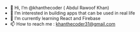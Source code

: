 - 👋 Hi, I’m @khanthecoder ( Abdul Rawoof Khan)
- 👀 I’m interested in building apps that can be used in real life
- 🌱 I’m currently learning React and Firebase
- 📫 How to reach me : khanthecoder31@gmail.com

<!---
khanthecoder/khanthecoder is a ✨ special ✨ repository because its `README.md` (this file) appears on your GitHub profile.
You can click the Preview link to take a look at your changes.
--->
